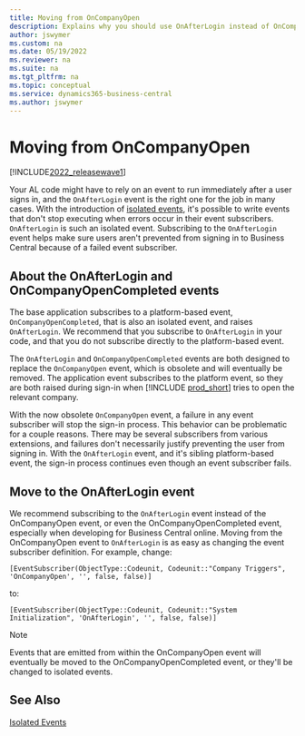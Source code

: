 ```yaml
---
title: Moving from OnCompanyOpen
description: Explains why you should use OnAfterLogin instead of OnCompanyOpen.
author: jswymer
ms.custom: na
ms.date: 05/19/2022
ms.reviewer: na
ms.suite: na
ms.tgt_pltfrm: na
ms.topic: conceptual
ms.service: dynamics365-business-central
ms.author: jswymer
---
```

# Moving from OnCompanyOpen

[!INCLUDE[2022_releasewave1](../includes/2022_releasewave1.md)]

Your AL code might have to rely on an event to run immediately after a user signs in, and the `OnAfterLogin` event is the right one for the job in many cases. With the introduction of [isolated events](devenv-events-isolated.md), it's possible to write events that don't stop executing when errors occur in their event subscribers. `OnAfterLogin` is such an isolated event. Subscribing to the `OnAfterLogin` event helps make sure users aren't prevented from signing in to Business Central because of a failed event subscriber.

## About the OnAfterLogin and OnCompanyOpenCompleted events

The base application subscribes to a platform-based event, `OnCompanyOpenCompleted`, that is also an isolated event, and raises `OnAfterLogin`. We recommend that you subscribe to `OnAfterLogin` in your code, and that you do not subscribe directly to the platform-based event.  

The `OnAfterLogin` and `OnCompanyOpenCompleted` events are both designed to replace the `OnCompanyOpen` event, which is obsolete and will eventually be removed. The application event subscribes to the platform event, so they are both raised during sign-in when [!INCLUDE [prod_short](includes/prod_short.md)] tries to open the relevant company.  

With the now obsolete `OnCompanyOpen` event, a failure in any event subscriber will stop the sign-in process. This behavior can be problematic for a couple reasons. There may be several subscribers from various extensions, and failures don't necessarily justify preventing the user from signing in. With the `OnAfterLogin` event, and it's sibling platform-based event, the sign-in process continues even though an event subscriber fails.  

## Move to the OnAfterLogin event

We recommend subscribing to the `OnAfterLogin` event instead of the OnCompanyOpen event, or even the OnCompanyOpenCompleted event, especially when developing for Business Central online. Moving from the OnCompanyOpen event to `OnAfterLogin` is as easy as changing the event subscriber definition. For example, change:

```al
[EventSubscriber(ObjectType::Codeunit, Codeunit::"Company Triggers", 'OnCompanyOpen', '', false, false)]
```

to:

```al
[EventSubscriber(ObjectType::Codeunit, Codeunit::"System Initialization", 'OnAfterLogin', '', false, false)]
```

> [!NOTE]
> Events that are emitted from within the OnCompanyOpen event will eventually be moved to the OnCompanyOpenCompleted event, or they'll be changed to isolated events.

## See Also

[Isolated Events](devenv-events-isolated.md)  
